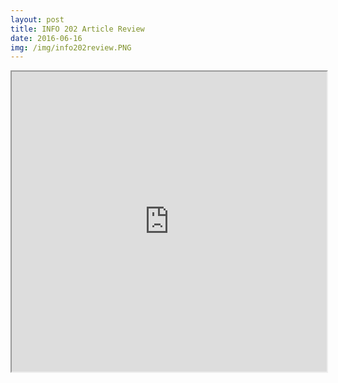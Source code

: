 ```yaml
---
layout: post
title: INFO 202 Article Review
date: 2016-06-16
img: /img/info202review.PNG
---
```


<iframe src="https://drive.google.com/file/d/0B1dUInJge_OMVE9VZjdvTmZFNUU/preview" width="100%" height="480"></iframe>
